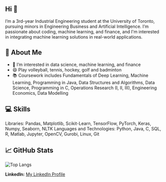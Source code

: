 ## Hi 👋

<!--
**EthJan/EthJan** is a ✨ _special_ ✨ repository because its `README.md` (this file) appears on your GitHub profile.



Here are some ideas to get you started:

- 🔭 I’m currently working on ...
- 🌱 I’m currently learning ...
- 👯 I’m looking to collaborate on ...
- 🤔 I’m looking for help with ...
- 💬 Ask me about ...
- 📫 How to reach me: ...
- 😄 Pronouns: ...
- ⚡ Fun fact: ...
-->

I’m a 3rd-year Industrial Engineering student at the University of Toronto, pursuing minors in Engineering Business and Artificial Intelligence. I’m passionate about coding, machine learning, and finance, and I'm interested in integrating machine learning solutions in real-world applications.

## 🚀 About Me
- 🌱 I’m interested in data science, machine learning, and finance
- 😄 Play volleyball, tennis, hockey, golf and badminton
- 📚 Coursework includes Fundamentals of Deep Learning, Machine Learning, Programming in Java, Data Structures and Algorithms, Data Science, Programming in C, Operations Research (I, II, III), Engineering Economics, Data Modelling

## 💻 Skills
Libraries: Pandas, Matplotlib, Scikit-Learn, TensorFlow, PyTorch, Keras, Numpy, Seaborn, NLTK
Languages and Technologies: Python, Java, C, SQL, R, Matlab, Jupyter, OpenCV, Gurobi, Linux, Git

## 📈 GitHub Stats
![Top Langs](https://github-readme-stats.vercel.app/api/top-langs/?username=EthJan&layout=compact&theme=radical)

**LinkedIn:** [My LinkedIn Profile](https://www.linkedin.com/in/ethjan/)
